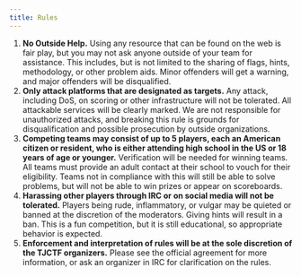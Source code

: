 ```yaml
---
title: Rules
---
```


1. **No Outside Help.** Using any resource that can be found on the web is fair play, but you may not ask anyone outside of your team for assistance. This includes, but is not limited to the sharing of flags, hints, methodology, or other problem aids. Minor offenders will get a warning, and major offenders will be disqualified.
2. **Only attack platforms that are designated as targets.** Any attack, including DoS, on scoring or other infrastructure will not be tolerated. All attackable services will be clearly marked. We are not responsible for unauthorized attacks, and breaking this rule is grounds for disqualification and possible prosecution by outside organizations.
3. **Competing teams may consist of up to 5 players, each an American citizen or resident, who is either attending high school in the US or 18 years of age or younger.** Verification will be needed for winning teams. All teams must provide an adult contact at their school to vouch for their eligibility. Teams not in compliance with this will still be able to solve problems, but will not be able to win prizes or appear on scoreboards.
4. **Harassing other players through IRC or on social media will not be tolerated.** Players being rude, inflammatory, or vulgar may be quieted or banned at the discretion of the moderators. Giving hints will result in a ban. This is a fun competition, but it is still educational, so appropriate behavior is expected.
5. **Enforcement and interpretation of rules will be at the sole discretion of the TJCTF organizers.** Please see the official agreement for more information, or ask an organizer in IRC for clarification on the rules.
